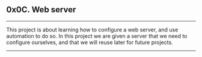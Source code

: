 ## 0x0C. Web server

---------------------------------------
This project is about learning how to configure a web server, and use automation to do so. In this project we are given a server that we need to configure ourselves, and that we will reuse later for future projects.

----------------------------------
